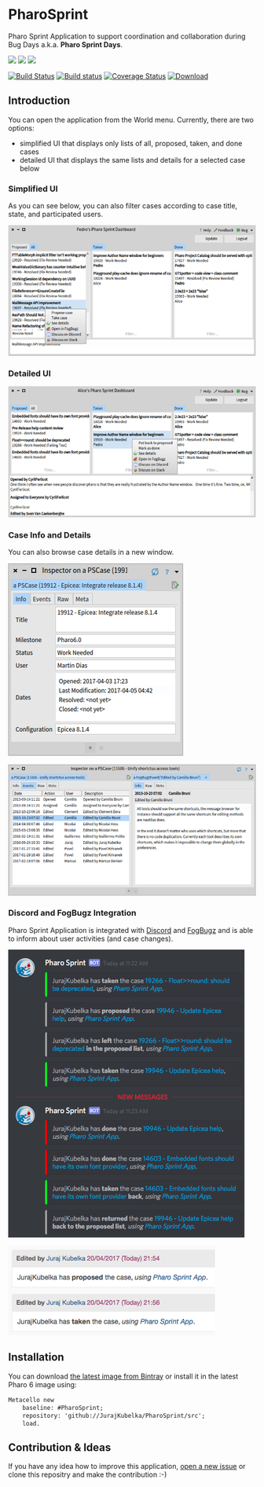 # PharoSprint

Pharo Sprint Application to support coordination and collaboration during Bug Days a.k.a. **Pharo Sprint Days**.

[![](https://img.shields.io/badge/language-Smalltalk-blue.svg?style=flat)](https://en.wikipedia.org/wiki/Smalltalk)
[![](https://img.shields.io/badge/platform-Pharo-blue.svg?style=flat)](http://pharo.org/)
[![](https://img.shields.io/badge/license-MIT-green.svg?style=flat)](https://opensource.org/licenses/MIT/)

[![Build Status](https://travis-ci.org/JurajKubelka/PharoSprint.svg?branch=master)](https://travis-ci.org/JurajKubelka/PharoSprint)
[![Build status](https://ci.appveyor.com/api/projects/status/8h36ia1y8a9j8kv1/branch/master?svg=true)](https://ci.appveyor.com/project/JurajKubelka/pharosprint/branch/master)
[![Coverage Status](https://coveralls.io/repos/github/JurajKubelka/PharoSprint/badge.svg?branch=master)](https://coveralls.io/github/JurajKubelka/PharoSprint?branch=master)
[![Download](https://api.bintray.com/packages/jurajkubelka/PharoSprint/build/images/download.svg)](https://bintray.com/jurajkubelka/PharoSprint/build/_latestVersion#files)

## Introduction

You can open the application from the World menu. Currently, there are two options:
- simplified UI that displays only lists of all, proposed, taken, and done cases
- detailed UI that displays the same lists and details for a selected case below

### Simplified UI

As you can see below, you can also filter cases according to case title, state, and participated users.

![Main application window](assets/img/main-window.png)

### Detailed UI

![Detailed application window](assets/img/detailed-window.png)

### Case Info and Details

You can also browse case details in a new window. 

![Case info example](assets/img/case-info.png)

![Case events example](assets/img/case-events.png)

### Discord and FogBugz Integration

Pharo Sprint Application is integrated with [Discord](http://discordapp.com) and [FogBugz](http://www.fogcreek.com/fogbugz/) and is able to inform about user activities (and case changes).

![Discord integration example](assets/img/discord-integration.png)

![FogBugz integration example](assets/img/fogbugz-integration.png)

## Installation

You can download [the latest image from Bintray](https://bintray.com/jurajkubelka/PharoSprint/build/_latestVersion#files) or install it in the latest Pharo 6 image using:

```
Metacello new
    baseline: #PharoSprint;
    repository: 'github://JurajKubelka/PharoSprint/src';
    load.
```

## Contribution & Ideas

If you have any idea how to improve this application, [open a new issue](https://github.com/JurajKubelka/PharoSprint/issues/new) or clone this repositry and make the contribution :-)
